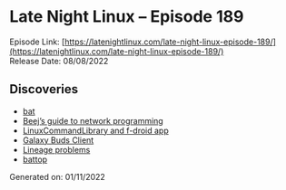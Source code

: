 # Late Night Linux – Episode 189
Episode Link: [https://latenightlinux.com/late-night-linux-episode-189/](https://latenightlinux.com/late-night-linux-episode-189/)  
Release Date: 08/08/2022
## Discoveries
* [bat](https://github.com/sharkdp/bat)
* [Beej’s guide to network programming](https://beej.us/guide/bgnet/)
* [LinuxCommandLibrary and f-droid app](https://linuxcommandlibrary.com/basics)
* [Galaxy Buds Client](https://github.com/ThePBone/GalaxyBudsClient)
* [Lineage problems](https://linuxafterdark.net/linux-after-dark-episode-17/)
* [battop](https://github.com/svartalf/rust-battop)

Generated on: 01/11/2022